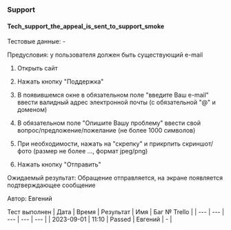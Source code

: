 ### Support
#### Tech_support_the_appeal_is_sent_to_support_smoke

Тестовые данные: -

Предусловия: у пользователя должен быть существующий e-mail

1. Открыть сайт

2. Нажать кнопку "Поддержка"

3. В появившемся окне в обязательном поле "введите Ваш e-mail" ввести валидный адрес электронной почты (с обязательной "@" и доменом)

4. В обязательном поле "Опишите Вашу проблему" ввести свой вопрос/предложение/пожелание (не более 1000 символов)

5. При необходимости, нажать на "скрепку" и прикрпить скриншот/фото (размер не более ..., формат jpeg/png)

6. Нажать кнопку "Отправить"

Ожидаемый результат: Обращение отправляется, на экране появляется подтверждающее сообщение


Автор: Евгений

Тест выполнен
| Дата | Время | Результат | Имя | Баг № Trello |
| --- | --- | --- | --- | --- |
| 2023-09-01 | 11:10 | Passed | Евгений | - | 